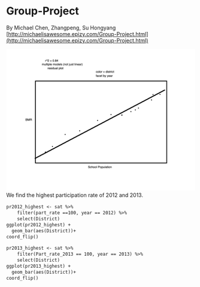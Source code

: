 # Group-Project
By Michael Chen, Zhangpeng, Su Hongyang
[http://michaelisawesome.epizy.com/Group-Project.html](http://michaelisawesome.epizy.com/Group-Project.html)

![plan.png](plan.png)
We find the highest participation rate of 2012 and 2013.
```{r}
pr2012_highest <- sat %>%
    filter(part_rate ==100, year == 2012) %>%
    select(District) 
ggplot(pr2012_highest) +
  geom_bar(aes(District))+
coord_flip()
```

```{r}
pr2013_highest <- sat %>%
    filter(Part_rate_2013 == 100, year == 2013) %>%
    select(District) 
ggplot(pr2013_highest) +
  geom_bar(aes(District))+
coord_flip()
```
